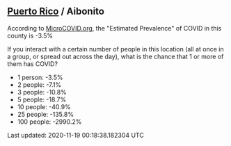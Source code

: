 
## [Puerto Rico](/united-states/puerto-rico) / Aibonito

According to [MicroCOVID.org](http://microcovid.org),
the "Estimated Prevalence" of COVID in this county is -3.5%

If you interact with a certain number of people in this location
(all at once in a group, or spread out across the day), what is the chance that
1 or more of them has COVID?

- 1 person: -3.5%
- 2 people: -7.1%
- 3 people: -10.8%
- 5 people: -18.7%
- 10 people: -40.9%
- 25 people: -135.8%
- 100 people: -2990.2%

Last updated: 2020-11-19 00:18:38.182304 UTC
